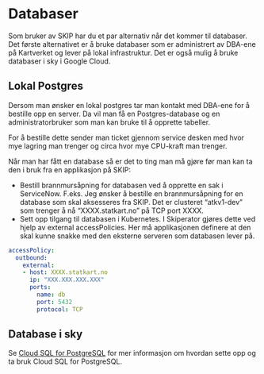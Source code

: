 # Databaser

Som bruker av SKIP har du et par alternativ når det kommer til databaser. Det første alternativet er å bruke databaser som er administrert av DBA-ene på Kartverket og lever på lokal infrastruktur. Det er også mulig å bruke databaser i sky i Google Cloud.

## Lokal Postgres

Dersom man ønsker en lokal postgres tar man kontakt med DBA-ene for å bestille opp en server. Da vil man få en Postgres-database og en administratorbruker som man kan bruke til å opprette tabeller.

For å bestille dette sender man ticket gjennom service desken med hvor mye lagring man trenger og circa hvor mye CPU-kraft man trenger.

Når man har fått en database så er det to ting man må gjøre før man kan ta den i bruk fra en applikasjon på SKIP:

- Bestill brannmursåpning for databasen ved å opprette en sak i ServiceNow. F.eks.
  Jeg ønsker å bestille en brannmursåpning for en database som skal aksesseres fra SKIP. Det er clusteret “atkv1-dev” som trenger å nå “XXXX.statkart.no” på TCP port XXXX.
- Sett opp tilgang til databasen i Kubernetes. I Skiperator gjøres dette ved hjelp av external accessPolicies. Her må applikasjonen definere at den skal kunne snakke med den eksterne serveren som databasen lever på.

```yaml
accessPolicy:
  outbound:
    external:
    - host: XXXX.statkart.no
      ip: "XXX.XXX.XXX.XXX"
      ports:
        name: db
        port: 5432
        protocol: TCP
```

## Database i sky

Se [Cloud SQL for PostgreSQL](../05-gcp/04-cloud-sql.md) for mer informasjon om hvordan sette opp og ta bruk Cloud SQL for PostgreSQL.
